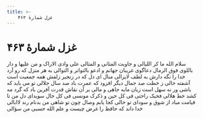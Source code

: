 ```yaml
---
title: >-
    غزل شمارهٔ ۴۶۳
---
```

# غزل شمارهٔ ۴۶۳

سلام الله ما کر اللیالی
و جاوبت المثانی و المثالی
علی وادی الاراک و من علیها
و دار باللوی فوق الرمال
دعاگوی غریبان جهانم
و ادعو بالتواتر و التوالی
به هر منزل که رو آرد خدا را
نگه دارش به لطف لایزالی
منال ای دل که در زنجیر زلفش
همه جمعیت است آشفته حالی
ز خطت صد جمال دیگر افزود
که عمرت باد صد سال جلالی
تو می باید که باشی ور نه سهل است
زیان مایه جاهی و مالی
بر آن نقاش قدرت آفرین باد
که گرد مه کشد خط هلالی
فحبک راحتی فی کل حین
و ذکرک مونسی فی کل حال
سویدای دل من تا قیامت
مباد از شوق و سودای تو خالی
کجا یابم وصال چون تو شاهی
من بدنام رند لاابالی
خدا داند که حافظ را غرض چیست
و علم الله حسبی من سؤالی
